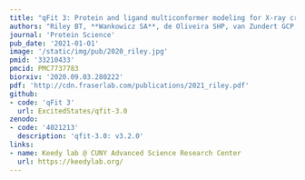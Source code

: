 ```yaml
---
title: "qFit 3: Protein and ligand multiconformer modeling for X-ray crystallographic and single-particle cryo-EM density maps"
authors: "Riley BT, **Wankowicz SA**, de Oliveira SHP, van Zundert GCP, **Hogan DW**, **Fraser JS**, Keedy DA, van den Bedem H."
journal: 'Protein Science'
pub_date: '2021-01-01'
image: '/static/img/pub/2020_riley.jpg'
pmid: '33210433'
pmcid: PMC7737783
biorxiv: '2020.09.03.280222'
pdf: 'http://cdn.fraserlab.com/publications/2021_riley.pdf'
github:
- code: 'qFit 3'
  url: ExcitedStates/qfit-3.0
zenodo:
- code: '4021213'
  description: 'qfit-3.0: v3.2.0'
links:
- name: Keedy lab @ CUNY Advanced Science Research Center
  url: https://keedylab.org/
---
```

